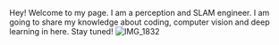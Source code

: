 Hey! Welcome to my page. I am a perception and SLAM engineer. I am going to share my knowledge about coding, computer vision and deep learning in here. 
Stay tuned!
![IMG_1832](https://user-images.githubusercontent.com/18645902/179277646-e1488c3f-6a33-48ce-962a-2269c6595fe7.JPG)
